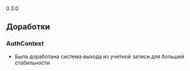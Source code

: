 0.3.0

## Доработки

### AuthContext
  - Была доработана система выхода из учетной записи для большей стабильности

